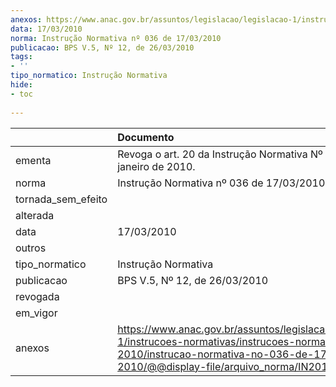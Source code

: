 ```yaml
---
anexos: https://www.anac.gov.br/assuntos/legislacao/legislacao-1/instrucoes-normativas/instrucoes-normativas-2010/instrucao-normativa-no-036-de-17-03-2010/@@display-file/arquivo_norma/IN2010-0036.pdf
data: 17/03/2010
norma: Instrução Normativa nº 036 de 17/03/2010
publicacao: BPS V.5, Nº 12, de 26/03/2010
tags:
- ''
tipo_normatico: Instrução Normativa
hide: 
- toc 
 
---
```


|                    | Documento                                                                                                                                                                                       |
|:-------------------|:------------------------------------------------------------------------------------------------------------------------------------------------------------------------------------------------|
| ementa             | Revoga o art. 20 da Instrução Normativa Nº 33, de 12 de janeiro de 2010.                                                                                                                        |
| norma              | Instrução Normativa nº 036 de 17/03/2010                                                                                                                                                        |
| tornada_sem_efeito |                                                                                                                                                                                                 |
| alterada           |                                                                                                                                                                                                 |
| data               | 17/03/2010                                                                                                                                                                                      |
| outros             |                                                                                                                                                                                                 |
| tipo_normatico     | Instrução Normativa                                                                                                                                                                             |
| publicacao         | BPS V.5, Nº 12, de 26/03/2010                                                                                                                                                                   |
| revogada           |                                                                                                                                                                                                 |
| em_vigor           |                                                                                                                                                                                                 |
| anexos             | https://www.anac.gov.br/assuntos/legislacao/legislacao-1/instrucoes-normativas/instrucoes-normativas-2010/instrucao-normativa-no-036-de-17-03-2010/@@display-file/arquivo_norma/IN2010-0036.pdf |